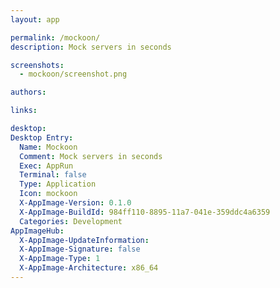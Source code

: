 ```yaml
---
layout: app

permalink: /mockoon/
description: Mock servers in seconds

screenshots:
  - mockoon/screenshot.png

authors:

links:

desktop:
Desktop Entry:
  Name: Mockoon
  Comment: Mock servers in seconds
  Exec: AppRun
  Terminal: false
  Type: Application
  Icon: mockoon
  X-AppImage-Version: 0.1.0
  X-AppImage-BuildId: 984ff110-8895-11a7-041e-359ddc4a6359
  Categories: Development
AppImageHub:
  X-AppImage-UpdateInformation: 
  X-AppImage-Signature: false
  X-AppImage-Type: 1
  X-AppImage-Architecture: x86_64
---
```

